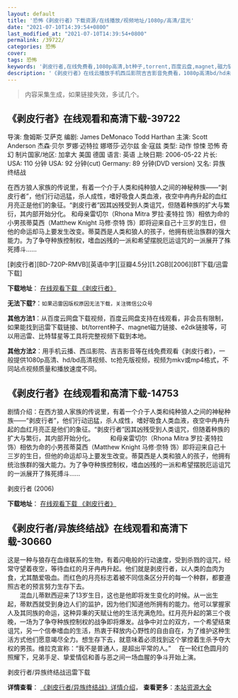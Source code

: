 ```yaml
---
layout: default
title: '恐怖《剥皮行者》下载资源/在线播放/视频地址/1080p/高清/蓝光'
date: "2021-07-10T14:39:54+0800"
last_modified_at: "2021-07-10T14:39:54+0800"
permalink: /39722/
categories: 恐怖
cover:
tags: 恐怖
keywords: '剥皮行者,在线免费看,1080p高清,bt种子,torrent,百度云盘,magnet,磁力链,迅雷下载资源'
description: '《剥皮行者》在线云播放手机西瓜影院吉吉影音免费看，1080p高清bd/hd未删减完整版和tc抢先枪版，mkv/mp4格式，附带bt/torrent种子、magnet/磁力链、百度云盘、网盘资源迅雷下载链接'
---
```


>内容采集生成，如果链接失效，多试几个。


## 《剥皮行者》在线观看和高清下载-39722

导演: 詹姆斯·艾萨克 编剧: James DeMonaco Todd Harthan 主演: Scott Anderson 杰森·贝尔 罗娜·迈特拉 娜塔莎·迈尔兹 金·寇兹 类型: 动作 惊悚 恐怖 奇幻 制片国家/地区: 加拿大 美国 德国 语言: 英语 上映日期: 2006-05-22 片长: USA: 110 分钟 USA: 92 分钟(cut) Germany: 89 分钟(DVD version) 又名: 异族终结战

在西方狼人家族的传说里，有着一个介于人类和纯种狼人之间的神秘种族——“剥皮行者”，他们行动迅猛，杀人成性，嗜好吸食人类血液，夜空中冉冉升起的血红月亮正是他们的象征。“剥皮行者”因其凶残受到人类诅咒，但随着种族的扩大与繁衍，其内部开始分化。 和母亲雷切尔（Rhona Mitra 罗拉·麦特拉 饰）相依为命的小男孩蒂莫西（Matthew Knight 马修·奈特 饰）即将迎来自己十三岁的生日，但他的命运却马上要发生改变。蒂莫西是人类和狼人的孩子，他拥有统治族群的强大能力。为了争夺种族控制权，嗜血凶残的一派和希望摆脱厄运诅咒的一派展开了殊死搏斗……


[剥皮行者][BD-720P-RMVB][英语中字][豆瓣4.5分][1.2GB][2006][BT下载/迅雷下载]

**下载地址**： [在线观看下载 《剥皮行者》](https://www.btdx8.com/torrent/skinwalkers_2006.html) 


**无法下载?**：`如果迅雷因版权原因无法下载，关注微信公众号 `

**其他方法1**：从百度云网盘下载视频，百度云网盘支持在线观看，非会员有限制，如果能找到迅雷下载链接、bt/torrent种子、magnet磁力链接、e2dk链接等，可以用迅雷、比特彗星等工具将完整视频下载到本地。

**其他方法2**：用手机云播、西瓜影院、吉吉影音等在线免费观看《剥皮行者》，一般提供1080p高清、hd/bd高清视频、tc抢先版视频，视频为mkv或mp4格式，不同站点视频质量和播放速度不同。


## 《剥皮行者》在线观看和高清下载-14753

剧情介绍：在西方狼人家族的传说里，有着一个介于人类和纯种狼人之间的神秘种族——“剥皮行者”，他们行动迅猛，杀人成性，嗜好吸食人类血液，夜空中冉冉升起的血红月亮正是他们的象征。“剥皮行者”因其凶残受到人类诅咒，但随着种族的扩大与繁衍，其内部开始分化。  　　和母亲雷切尔（Rhona Mitra 罗拉·麦特拉 饰）相依为命的小男孩蒂莫西（Matthew Knight 马修·奈特 饰）即将迎来自己十三岁的生日，但他的命运却马上要发生改变。蒂莫西是人类和狼人的孩子，他拥有统治族群的强大能力。为了争夺种族控制权，嗜血凶残的一派和希望摆脱厄运诅咒的一派展开了殊死搏斗……


剥皮行者 (2006)

**下载地址**： [在线观看下载 《剥皮行者》](https://www.btbtdy.me/btdy/dy5055.html) 


## 《剥皮行者/异族终结战》在线观看和高清下载-30660

这是一种与狼存在血缘联系的生物，有着闪电般的行动速度，受到杀戮的诅咒，经常守望着夜空，等待血红的月牙冉冉升起。他们就是剥皮行者，以人类的血肉为食，尤其酷爱吸血。而红色的月亮标志着被不同信条区分开的每一个种群，都要遵照古老的预言努力生存下去。<br />　　混血儿蒂默西迎来了13岁生日，这也是他即将发生变化的时候。从一出生起，蒂默西就受到身边人们的监护，因为他们知道他所拥有的能力。他可以掌握家人及其同族的命运，这种异秉的天赋让他的生活充满危险。红月亮升起的第三个夜晚，一场为了争夺种族控制权的战争即将爆发。战争中对立的双方，一个希望结束诅咒，另一个信奉嗜血的生活，热衷于释放内心野性的自由自在，为了维护这种生活方式他们愿意竭尽全力。想生存下去，就意味着必须找到这个掌控着生杀予夺大权的男孩。维拉克宣称：&ldquo;我不是普通人，是超出平常的人。&rdquo;　 在一轮红色圆月的照耀下，兄弟手足、挚爱情侣和善与恶之间一场血腥的争斗开始上演。<br />


剥皮行者/异族终结战迅雷下载

**详情查看**： [《剥皮行者/异族终结战》详情介绍](/movie/30660/)， **查看更多**：[本站资源大全](/movie/t/all/)


